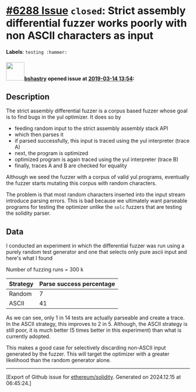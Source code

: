 # [\#6288 Issue](https://github.com/ethereum/solidity/issues/6288) `closed`: Strict assembly differential fuzzer works poorly with non ASCII characters as input
**Labels**: `testing :hammer:`


#### <img src="https://avatars.githubusercontent.com/u/2388185?v=4" width="50">[bshastry](https://github.com/bshastry) opened issue at [2019-03-14 13:54](https://github.com/ethereum/solidity/issues/6288):

## Description

The strict assembly differential fuzzer is a corpus based fuzzer whose goal is to find bugs in the yul optimizer. It does so by
  - feeding random input to the strict assembly assembly stack API
  - which then parses it
  - if parsed successfully, this input is traced using the yul interpreter (trace A)
  - next, the program is optimized
  - optimized program is again traced using the yul interpreter (trace B)
  - finally, traces A and B are checked for equality

Although we seed the fuzzer with a corpus of valid yul programs, eventually the fuzzer starts mutating this corpus with random characters.

The problem is that most random characters inserted into the input stream introduce parsing errors. This is bad because we ultimately want parseable programs for testing the optimizer unlike the `solc` fuzzers that are testing the solidity parser.

## Data

I conducted an experiment in which the differential fuzzer was run using a purely random test generator and one that selects only pure ascii input and here's what I found

Number of fuzzing runs = 300 k

| Strategy  | Parse success percentage |
| ------------- | ------------- |
| Random  | 7  |
| ASCII  | 41  |

As we can see, only 1 in 14 tests are actually parseable and create a trace. In the ASCII strategy, this improves to 2 in 5. Although, the ASCII strategy is still poor, it is much better (5 times better in this experiment) than what is currently adopted.

This makes a good case for selectively discarding non-ASCII input generated by the fuzzer. This will target the optimizer with a greater likelihood than the random generator alone.




-------------------------------------------------------------------------------



[Export of Github issue for [ethereum/solidity](https://github.com/ethereum/solidity). Generated on 2024.12.15 at 06:45:24.]
